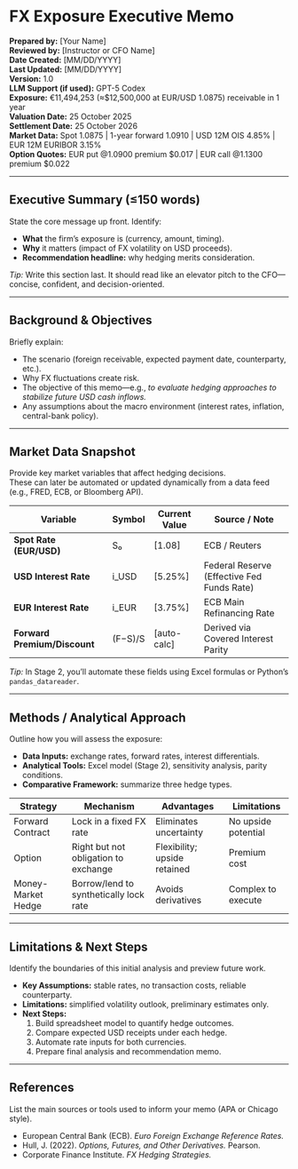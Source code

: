 # **FX Exposure Executive Memo**

**Prepared by:** [Your Name]  
**Reviewed by:** [Instructor or CFO Name]  
**Date Created:** [MM/DD/YYYY]  
**Last Updated:** [MM/DD/YYYY]  
**Version:** 1.0  
**LLM Support (if used):** GPT-5 Codex  
**Exposure:** €11,494,253 (≈$12,500,000 at EUR/USD 1.0875) receivable in 1 year  
**Valuation Date:** 25 October 2025  
**Settlement Date:** 25 October 2026  
**Market Data:** Spot 1.0875 | 1-year forward 1.0910 | USD 12M OIS 4.85% | EUR 12M EURIBOR 3.15%  
**Option Quotes:** EUR put @1.0900 premium $0.017 | EUR call @1.1300 premium $0.022

---

## **Executive Summary (≤150 words)**  
State the core message up front. Identify:  
- **What** the firm’s exposure is (currency, amount, timing).  
- **Why** it matters (impact of FX volatility on USD proceeds).  
- **Recommendation headline:** why hedging merits consideration.  

*Tip:* Write this section last. It should read like an elevator pitch to the CFO—concise, confident, and decision-oriented.

---

## **Background & Objectives**  
Briefly explain:  
- The scenario (foreign receivable, expected payment date, counterparty, etc.).  
- Why FX fluctuations create risk.  
- The objective of this memo—e.g., *to evaluate hedging approaches to stabilize future USD cash inflows.*  
- Any assumptions about the macro environment (interest rates, inflation, central-bank policy).

---

## **Market Data Snapshot**  
Provide key market variables that affect hedging decisions.  
These can later be automated or updated dynamically from a data feed (e.g., FRED, ECB, or Bloomberg API).

| Variable | Symbol | Current Value | Source / Note |
|-----------|---------|----------------|----------------|
| **Spot Rate (EUR/USD)** | S₀ | [1.08] | ECB / Reuters |
| **USD Interest Rate** | i_USD | [5.25%] | Federal Reserve (Effective Fed Funds Rate) |
| **EUR Interest Rate** | i_EUR | [3.75%] | ECB Main Refinancing Rate |
| **Forward Premium/Discount** | (F−S)/S | [auto-calc] | Derived via Covered Interest Parity |

*Tip:* In Stage 2, you’ll automate these fields using Excel formulas or Python’s `pandas_datareader`.

---

## **Methods / Analytical Approach**  
Outline how you will assess the exposure:  
- **Data Inputs:** exchange rates, forward rates, interest differentials.  
- **Analytical Tools:** Excel model (Stage 2), sensitivity analysis, parity conditions.  
- **Comparative Framework:** summarize three hedge types.  

| Strategy | Mechanism | Advantages | Limitations |
|-----------|------------|-------------|--------------|
| Forward Contract | Lock in a fixed FX rate | Eliminates uncertainty | No upside potential |
| Option | Right but not obligation to exchange | Flexibility; upside retained | Premium cost |
| Money-Market Hedge | Borrow/lend to synthetically lock rate | Avoids derivatives | Complex to execute |

---

## **Limitations & Next Steps**  
Identify the boundaries of this initial analysis and preview future work.  
- **Key Assumptions:** stable rates, no transaction costs, reliable counterparty.  
- **Limitations:** simplified volatility outlook, preliminary estimates only.  
- **Next Steps:**  
  1. Build spreadsheet model to quantify hedge outcomes.  
  2. Compare expected USD receipts under each hedge.  
  3. Automate rate inputs for both currencies.  
  4. Prepare final analysis and recommendation memo.  

---

## **References**  
List the main sources or tools used to inform your memo (APA or Chicago style).  
- European Central Bank (ECB). *Euro Foreign Exchange Reference Rates.*  
- Hull, J. (2022). *Options, Futures, and Other Derivatives.* Pearson.  
- Corporate Finance Institute. *FX Hedging Strategies.*
